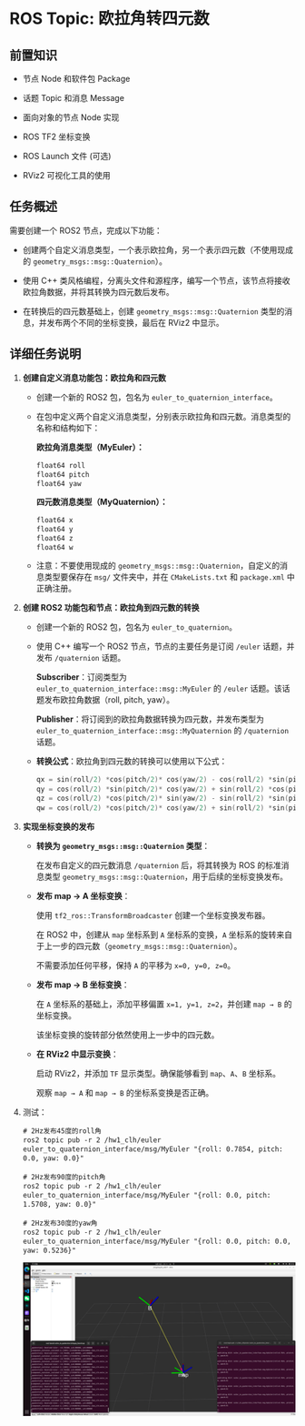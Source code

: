 # ROS Topic: 欧拉角转四元数

## 前置知识

- 节点 Node 和软件包 Package

- 话题 Topic 和消息 Message

- 面向对象的节点 Node 实现

- ROS TF2 坐标变换

- ROS Launch 文件 (可选)

- RViz2 可视化工具的使用

## 任务概述

需要创建一个 ROS2 节点，完成以下功能：

- 创建两个自定义消息类型，一个表示欧拉角，另一个表示四元数（不使用现成的 `geometry_msgs::msg::Quaternion`）。

- 使用 C++ 类风格编程，分离头文件和源程序，编写一个节点，该节点将接收欧拉角数据，并将其转换为四元数后发布。

- 在转换后的四元数基础上，创建 `geometry_msgs::msg::Quaternion` 类型的消息，并发布两个不同的坐标变换，最后在 RViz2 中显示。

## 详细任务说明

1. **创建自定义消息功能包：欧拉角和四元数**

    - 创建一个新的 ROS2 包，包名为 `euler_to_quaternion_interface`。

    - 在包中定义两个自定义消息类型，分别表示欧拉角和四元数。消息类型的名称和结构如下：

        **欧拉角消息类型（MyEuler）：**

        ```Plain Text
        float64 roll
        float64 pitch
        float64 yaw
        ```

        **四元数消息类型（MyQuaternion）：**

        ```Plain Text
        float64 x
        float64 y
        float64 z
        float64 w
        ```

    - 注意：不要使用现成的 `geometry_msgs::msg::Quaternion`，自定义的消息类型要保存在 `msg/` 文件夹中，并在 `CMakeLists.txt` 和 `package.xml` 中正确注册。

2. **创建 ROS2 功能包和节点：欧拉角到四元数的转换**

    - 创建一个新的 ROS2 包，包名为 `euler_to_quaternion`。

    - 使用 C++ 编写一个 ROS2 节点，节点的主要任务是订阅 `/euler` 话题，并发布 `/quaternion` 话题。

        **Subscriber**：订阅类型为 `euler_to_quaternion_interface::msg::MyEuler` 的 `/euler` 话题。该话题发布欧拉角数据（roll, pitch, yaw）。

        **Publisher**：将订阅到的欧拉角数据转换为四元数，并发布类型为 `euler_to_quaternion_interface::msg::MyQuaternion` 的 `/quaternion` 话题。

    - **转换公式**：欧拉角到四元数的转换可以使用以下公式：

        ```C++
        qx = sin(roll/2) *cos(pitch/2)* cos(yaw/2) - cos(roll/2) *sin(pitch/2)* sin(yaw/2)
        qy = cos(roll/2) *sin(pitch/2)* cos(yaw/2) + sin(roll/2) *cos(pitch/2)* sin(yaw/2)
        qz = cos(roll/2) *cos(pitch/2)* sin(yaw/2) - sin(roll/2) *sin(pitch/2)* cos(yaw/2)
        qw = cos(roll/2) *cos(pitch/2)* cos(yaw/2) + sin(roll/2) *sin(pitch/2)* sin(yaw/2)
        ```

3. **实现坐标变换的发布**

    - **转换为 `geometry_msgs::msg::Quaternion` 类型**：

        在发布自定义的四元数消息 `/quaternion` 后，将其转换为 ROS 的标准消息类型 `geometry_msgs::msg::Quaternion`，用于后续的坐标变换发布。

    - **发布 map → A 坐标变换**：

        使用 `tf2_ros::TransformBroadcaster` 创建一个坐标变换发布器。

        在 ROS2 中，创建从 `map` 坐标系到 `A` 坐标系的变换，`A` 坐标系的旋转来自于上一步的四元数（`geometry_msgs::msg::Quaternion`）。

        不需要添加任何平移，保持 `A` 的平移为 `x=0, y=0, z=0`。

    - **发布 map → B 坐标变换**：

        在 `A` 坐标系的基础上，添加平移偏置 `x=1, y=1, z=2`，并创建 `map → B` 的坐标变换。

        该坐标变换的旋转部分依然使用上一步中的四元数。

    - **在 RViz2 中显示变换**：

        启动 RViz2，并添加 `TF` 显示类型。确保能够看到 `map`、`A`、`B` 坐标系。

        观察 `map → A` 和 `map → B` 的坐标系变换是否正确。

4. 测试：

    ```Shell
    # 2Hz发布45度的roll角
    ros2 topic pub -r 2 /hw1_clh/euler euler_to_quaternion_interface/msg/MyEuler "{roll: 0.7854, pitch: 0.0, yaw: 0.0}"

    # 2Hz发布90度的pitch角
    ros2 topic pub -r 2 /hw1_clh/euler euler_to_quaternion_interface/msg/MyEuler "{roll: 0.0, pitch: 1.5708, yaw: 0.0}"

    # 2Hz发布30度的yaw角
    ros2 topic pub -r 2 /hw1_clh/euler euler_to_quaternion_interface/msg/MyEuler "{roll: 0.0, pitch: 0.0, yaw: 0.5236}"
    ```

    ![example](.docs/example_euler_to_quaternion.png)
